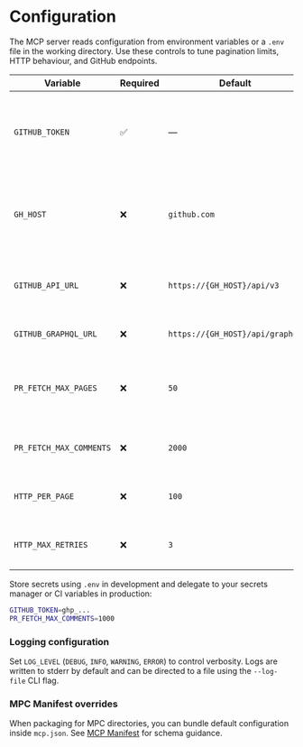 # Configuration

The MCP server reads configuration from environment variables or a `.env` file in the working directory. Use these controls to tune pagination limits, HTTP behaviour, and GitHub endpoints.

| Variable | Required | Default | Description |
| --- | --- | --- | --- |
| `GITHUB_TOKEN` | ✅ | — | GitHub personal access token scoped to read pull-request comments. |
| `GH_HOST` | ❌ | `github.com` | GitHub Enterprise hostname. Automatically derives REST/GraphQL endpoints. |
| `GITHUB_API_URL` | ❌ | `https://{GH_HOST}/api/v3` | Override REST endpoint when the default convention is incorrect. |
| `GITHUB_GRAPHQL_URL` | ❌ | `https://{GH_HOST}/api/graphql` | Override GraphQL endpoint. |
| `PR_FETCH_MAX_PAGES` | ❌ | `50` | Maximum pages fetched per PR to prevent runaway pagination. |
| `PR_FETCH_MAX_COMMENTS` | ❌ | `2000` | Cap on total review comments collected. |
| `HTTP_PER_PAGE` | ❌ | `100` | GitHub page size. Must be between 1 and 100. |
| `HTTP_MAX_RETRIES` | ❌ | `3` | Retry budget applied to transient HTTP failures. |

Store secrets using `.env` in development and delegate to your secrets manager or CI variables in production:

```bash
GITHUB_TOKEN=ghp_...
PR_FETCH_MAX_COMMENTS=1000
```

### Logging configuration

Set `LOG_LEVEL` (`DEBUG`, `INFO`, `WARNING`, `ERROR`) to control verbosity. Logs are written to stderr by default and can be directed to a file using the `--log-file` CLI flag.

### MPC Manifest overrides

When packaging for MPC directories, you can bundle default configuration inside `mcp.json`. See [MCP Manifest](../reference/mcp-manifest.md) for schema guidance.
